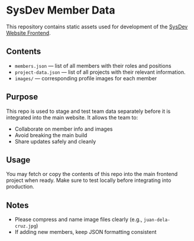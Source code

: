 # SysDev Member Data

This repository contains static assets used for development of the [SysDev Website Frontend](https://github.com/SAMAHAN-Systems-Development/sysdev-website-frontend).

## Contents
- `members.json` — list of all members with their roles and positions
- `project-data.json` — list of all projects with their relevant information.
- `images/` — corresponding profile images for each member

## Purpose
This repo is used to stage and test team data separately before it is integrated into the main website. It allows the team to:
- Collaborate on member info and images
- Avoid breaking the main build
- Share updates safely and cleanly

## Usage
You may fetch or copy the contents of this repo into the main frontend project when ready. Make sure to test locally before integrating into production.

## Notes
- Please compress and name image files clearly (e.g., `juan-dela-cruz.jpg`)
- If adding new members, keep JSON formatting consistent
